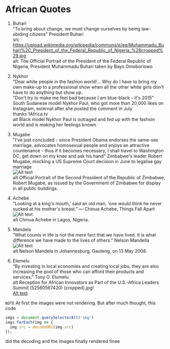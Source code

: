 # African Quotes

1. Buhari  
"To bring about change, we must change ourselves by being law-abiding citizens" President Buhari  
src <https://upload.wikimedia.org/wikipedia/commons/e/ee/Muhammadu_Buhari%2C_President_of_the_Federal_Republic_of_Nigeria_%28cropped%29.jpg>  
alt: The Official Portrait of the President of the Federal Republic of Nigeria, President Muhammadu Buhari taken by Bayo Omoboriowo

2. Nykhor  
"Dear white people in the fashion world!... Why do I have to bring my own make-up to a professional show when all the other white girls don't have to do anything but show up.  
"Don't try to make me feel bad because I am blue-black - it's 2015"  South Sudanese model Nykhor Paul, who got more than 20,000 likes on Instagram, external after she posted the comment in July  
thanks 1Africa.tv  
alt Black model Nykhor Paul is outraged and fed up with the fashion world and is making her feelings known

3. Mugabe  
"I've just concluded - since President Obama endorses the same-sex marriage, advocates homosexual people and enjoys an attractive countenance - thus if it becomes necessary, I shall travel to Washington DC, get down on my knee and ask his hand" Zimbabwe's leader Robert Mugabe, mocking a US Supreme Court decision in June to legalise gay marriage  
![Alt text](https://upload.wikimedia.org/wikipedia/commons/0/0c/Robert_Mugabe_Official_Portrait_%25284x5_cropped%2529.jpg)  
alt  Official Portrait of the Second President of the Republic of Zimbabwe, Robert Mugabe, as issued by the Government of Zimbabwe for display in all public buildings.

4. Achebe  
“Looking at a king's mouth,' said an old man, 'one would think he never sucked at his mother's breast.” ― Chinua Achebe, Things Fall Apart  
![Alt text](https://upload.wikimedia.org/wikipedia/commons/3/3e/Chinua_Achebe%252C_1966_%2528cropped%2529.jpg)  
alt Chinua Achebe in Lagos, Nigeria.

5. Mandela  
“What counts in life is not the mere fact that we have lived. It is what difference we have made to the lives of others.” Nelson Mandella  
![Alt text](https://upload.wikimedia.org/wikipedia/commons/1/14/Nelson_Mandela-2008_%2528edit%2529.jpg)  
alt Nelson Mandela in Johannesburg, Gauteng, on 13 May 2008.

6. Elemelu  
“By investing in local economies and creating local jobs, they are also increasing the pool of those who can afford their products and services.” Tony O. Elumelu  
alt Reception for African Innovators as Part of the U.S.-Africa Leaders Summit (52560567420) (cropped).jpg!  
[Alt text](https://upload.wikimedia.org/wikipedia/commons/3/30/Reception_for_African_Innovators_as_Part_of_the_U.S.-Africa_Leaders_Summit_%252852560567420%2529_%2528cropped%2529.jpg)

`NOTE` At first the images were not rendering. But after much thought, this code

``` js
imgs = document.querySelectorAll('img')
imgs.forEach(img => {
  img.src = decodeURI(img.src)
});
```

did the decoding and the images finally rendered finee 
